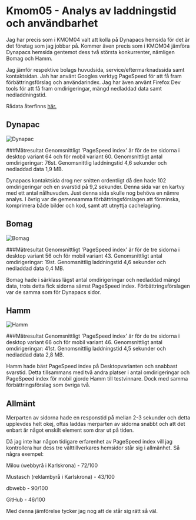 Kmom05 - Analys av laddningstid och användbarhet
===============================
Jag har precis som i KMOM04 valt att kolla på Dynapacs hemsida för det är det företag som jag jobbar på.
Kommer även precis som i KMOM04 jämföra Dynapacs hemsida gentemot dess två största konkurrenter,
nämligen Bomag och Hamm.

Jag jämför respektive bolags huvudsida, service/eftermarknadssida samt kontaktsidan. Jah har använt
Googles verktyg PageSpeed för att få fram förbättringsförslag och användarindex. Jag
har även använt Firefox Dev tools för att få fram omdirigeringar, mängd nedladdad data samt nedladdningstid.

Rådata återfinns [här.](https://docs.google.com/spreadsheets/d/1uHmaVerIDNJTeQNClqrwh8rkGBf_pPKjJh1wqP6UfPs/edit?usp=sharing)


Dynapac
------
<img src="../htdocs/img/analysis/kmom04/dynapac.png" class="me w50" alt="Dynapac"/>

###Mätresultat
Genomsnittligt 'PageSpeed index' är för de tre sidorna i desktop variant 64 och för mobil variant 60.
Genomsnittligt antal omdirigeringar: 76st.
Genomsnittlig laddningstid 4,6 sekunder och nedladdad data 1,9 MB.

Dynapacs kontaktsida drog ner snitten ordentligt då den hade 102 omdirigeringar och en svarstid på 9,2 sekunder.
Denna sida var en kartvy med ett antal nålhuvuden. Just denna sida skulle nog behöva en nämre analys. I
övrig var de gemensamma förbättringsförslagen att förminska, komprimera både bilder och kod, samt
att utnyttja cachelagring.

Bomag
------
<img src="../htdocs/img/analysis/kmom04/bomag.png" class="me w50" alt="Bomag"/>

###Mätresultat
Genomsnittligt 'PageSpeed index' är för de tre sidorna i desktop variant 56 och för mobil variant 43.
Genomsnittligt antal omdirigeringar: 19st.
Genomsnittlig laddningstid 4,6 sekunder och nedladdad data 0,4 MB.

Bomag hade i särklass lägst antal omdirigeringar och nedladdad mängd data, trots detta fick
sidorna sämst PageSpeed index. Förbättringsförslagen var de samma som för Dynapacs sidor.

Hamm
------
<img src="../htdocs/img/analysis/kmom04/hamm.png" class="me w50" alt="Hamm"/>

###Mätresultat
Genomsnittligt 'PageSpeed index' är för de tre sidorna i desktop variant 66 och för mobil variant 46.
Genomsnittligt antal omdirigeringar: 41st.
Genomsnittlig laddningstid 4,5 sekunder och nedladdad data 2,8 MB.

Hamm hade bäst PageSpeed index på Desktopvarianten och snabbast svarstid. Detta
tillsammans med två andra platser i antal omdirigeringar och PageSpeed index för mobil
gjorde Hamm till testvinnare. Dock med samma förbättringsförslag som övriga två.


Allmänt
------

Merparten av sidorna hade en responstid på mellan 2-3 sekunder och detta upplevdes
helt okej, oftas laddas merparten av sidorna snabbt och att det enbart är något enskilt
element som drar ut på tiden.

Då jag inte har någon tidigare erfarenhet av PageSpeed index vill jag kontrollera
hur dess tre välttillverkares hemsidor står sig i allmänhet. Så några exempel:

Milou (webbyrå i Karlskrona) - 72/100

Mustasch (reklambyrå i Karlskrona) - 43/100

dbwebb - 90/100

GitHub - 46/100

Med denna jämförelse tycker jag nog att de står sig rätt så väl.
